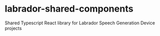 # labrador-shared-components
Shared Typescript React library for Labrador Speech Generation Device projects
